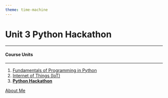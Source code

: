 ```yaml
---
theme: time-machine
---
```


# Unit 3 Python Hackathon

----------


#### Course Units

----------

1. [Fundamentals of Programming in Python](./fundamentals_of_programming.md)
2. [Internet of Things (IoT)](./internet_of_things.md)
3. [**Python Hackathon**](./python_hackathon.md)

[About Me](./README.md)
